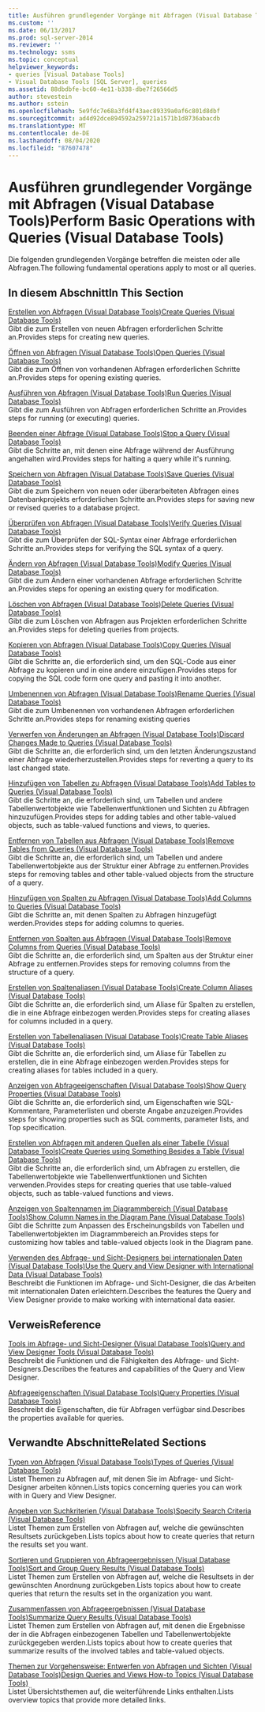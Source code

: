 ```yaml
---
title: Ausführen grundlegender Vorgänge mit Abfragen (Visual Database Tools) | Microsoft-Dokumentation
ms.custom: ''
ms.date: 06/13/2017
ms.prod: sql-server-2014
ms.reviewer: ''
ms.technology: ssms
ms.topic: conceptual
helpviewer_keywords:
- queries [Visual Database Tools]
- Visual Database Tools [SQL Server], queries
ms.assetid: 88dbdbfe-bc60-4e11-b338-dbe7f26566d5
author: stevestein
ms.author: sstein
ms.openlocfilehash: 5e9fdc7e68a3fd4f43aec89339a0af6c801d8dbf
ms.sourcegitcommit: ad4d92dce894592a259721a1571b1d8736abacdb
ms.translationtype: MT
ms.contentlocale: de-DE
ms.lasthandoff: 08/04/2020
ms.locfileid: "87607478"
---
```

# <a name="perform-basic-operations-with-queries-visual-database-tools"></a><span data-ttu-id="9f275-102">Ausführen grundlegender Vorgänge mit Abfragen (Visual Database Tools)</span><span class="sxs-lookup"><span data-stu-id="9f275-102">Perform Basic Operations with Queries (Visual Database Tools)</span></span>
  <span data-ttu-id="9f275-103">Die folgenden grundlegenden Vorgänge betreffen die meisten oder alle Abfragen.</span><span class="sxs-lookup"><span data-stu-id="9f275-103">The following fundamental operations apply to most or all queries.</span></span>  
  
## <a name="in-this-section"></a><span data-ttu-id="9f275-104">In diesem Abschnitt</span><span class="sxs-lookup"><span data-stu-id="9f275-104">In This Section</span></span>  
 [<span data-ttu-id="9f275-105">Erstellen von Abfragen &#40;Visual Database Tools&#41;</span><span class="sxs-lookup"><span data-stu-id="9f275-105">Create Queries &#40;Visual Database Tools&#41;</span></span>](visual-database-tools.md)  
 <span data-ttu-id="9f275-106">Gibt die zum Erstellen von neuen Abfragen erforderlichen Schritte an.</span><span class="sxs-lookup"><span data-stu-id="9f275-106">Provides steps for creating new queries.</span></span>  
  
 [<span data-ttu-id="9f275-107">Öffnen von Abfragen &#40;Visual Database Tools&#41;</span><span class="sxs-lookup"><span data-stu-id="9f275-107">Open Queries &#40;Visual Database Tools&#41;</span></span>](open-queries-visual-database-tools.md)  
 <span data-ttu-id="9f275-108">Gibt die zum Öffnen von vorhandenen Abfragen erforderlichen Schritte an.</span><span class="sxs-lookup"><span data-stu-id="9f275-108">Provides steps for opening existing queries.</span></span>  
  
 [<span data-ttu-id="9f275-109">Ausführen von Abfragen &#40;Visual Database Tools&#41;</span><span class="sxs-lookup"><span data-stu-id="9f275-109">Run Queries &#40;Visual Database Tools&#41;</span></span>](run-queries-visual-database-tools.md)  
 <span data-ttu-id="9f275-110">Gibt die zum Ausführen von Abfragen erforderlichen Schritte an.</span><span class="sxs-lookup"><span data-stu-id="9f275-110">Provides steps for running (or executing) queries.</span></span>  
  
 [<span data-ttu-id="9f275-111">Beenden einer Abfrage &#40;Visual Database Tools&#41;</span><span class="sxs-lookup"><span data-stu-id="9f275-111">Stop a Query &#40;Visual Database Tools&#41;</span></span>](stop-a-query-visual-database-tools.md)  
 <span data-ttu-id="9f275-112">Gibt die Schritte an, mit denen eine Abfrage während der Ausführung angehalten wird.</span><span class="sxs-lookup"><span data-stu-id="9f275-112">Provides steps for halting a query while it's running.</span></span>  
  
 [<span data-ttu-id="9f275-113">Speichern von Abfragen &#40;Visual Database Tools&#41;</span><span class="sxs-lookup"><span data-stu-id="9f275-113">Save Queries &#40;Visual Database Tools&#41;</span></span>](save-queries-visual-database-tools.md)  
 <span data-ttu-id="9f275-114">Gibt die zum Speichern von neuen oder überarbeiteten Abfragen eines Datenbankprojekts erforderlichen Schritte an.</span><span class="sxs-lookup"><span data-stu-id="9f275-114">Provides steps for saving new or revised queries to a database project.</span></span>  
  
 [<span data-ttu-id="9f275-115">Überprüfen von Abfragen &#40;Visual Database Tools&#41;</span><span class="sxs-lookup"><span data-stu-id="9f275-115">Verify Queries &#40;Visual Database Tools&#41;</span></span>](verify-queries-visual-database-tools.md)  
 <span data-ttu-id="9f275-116">Gibt die zum Überprüfen der SQL-Syntax einer Abfrage erforderlichen Schritte an.</span><span class="sxs-lookup"><span data-stu-id="9f275-116">Provides steps for verifying the SQL syntax of a query.</span></span>  
  
 [<span data-ttu-id="9f275-117">Ändern von Abfragen &#40;Visual Database Tools&#41;</span><span class="sxs-lookup"><span data-stu-id="9f275-117">Modify Queries &#40;Visual Database Tools&#41;</span></span>](modify-queries-visual-database-tools.md)  
 <span data-ttu-id="9f275-118">Gibt die zum Ändern einer vorhandenen Abfrage erforderlichen Schritte an.</span><span class="sxs-lookup"><span data-stu-id="9f275-118">Provides steps for opening an existing query for modification.</span></span>  
  
 [<span data-ttu-id="9f275-119">Löschen von Abfragen &#40;Visual Database Tools&#41;</span><span class="sxs-lookup"><span data-stu-id="9f275-119">Delete Queries &#40;Visual Database Tools&#41;</span></span>](delete-queries-visual-database-tools.md)  
 <span data-ttu-id="9f275-120">Gibt die zum Löschen von Abfragen aus Projekten erforderlichen Schritte an.</span><span class="sxs-lookup"><span data-stu-id="9f275-120">Provides steps for deleting queries from projects.</span></span>  
  
 [<span data-ttu-id="9f275-121">Kopieren von Abfragen &#40;Visual Database Tools&#41;</span><span class="sxs-lookup"><span data-stu-id="9f275-121">Copy Queries &#40;Visual Database Tools&#41;</span></span>](copy-queries-visual-database-tools.md)  
 <span data-ttu-id="9f275-122">Gibt die Schritte an, die erforderlich sind, um den SQL-Code aus einer Abfrage zu kopieren und in eine andere einzufügen.</span><span class="sxs-lookup"><span data-stu-id="9f275-122">Provides steps for copying the SQL code form one query and pasting it into another.</span></span>  
  
 [<span data-ttu-id="9f275-123">Umbenennen von Abfragen &#40;Visual Database Tools&#41;</span><span class="sxs-lookup"><span data-stu-id="9f275-123">Rename Queries &#40;Visual Database Tools&#41;</span></span>](rename-queries-visual-database-tools.md)  
 <span data-ttu-id="9f275-124">Gibt die zum Umbenennen von vorhandenen Abfragen erforderlichen Schritte an.</span><span class="sxs-lookup"><span data-stu-id="9f275-124">Provides steps for renaming existing queries</span></span>  
  
 [<span data-ttu-id="9f275-125">Verwerfen von Änderungen an Abfragen &#40;Visual Database Tools&#41;</span><span class="sxs-lookup"><span data-stu-id="9f275-125">Discard Changes Made to Queries &#40;Visual Database Tools&#41;</span></span>](discard-changes-made-to-queries-visual-database-tools.md)  
 <span data-ttu-id="9f275-126">Gibt die Schritte an, die erforderlich sind, um den letzten Änderungszustand einer Abfrage wiederherzustellen.</span><span class="sxs-lookup"><span data-stu-id="9f275-126">Provides steps for reverting a query to its last changed state.</span></span>  
  
 [<span data-ttu-id="9f275-127">Hinzufügen von Tabellen zu Abfragen &#40;Visual Database Tools&#41;</span><span class="sxs-lookup"><span data-stu-id="9f275-127">Add Tables to Queries &#40;Visual Database Tools&#41;</span></span>](add-tables-to-queries-visual-database-tools.md)  
 <span data-ttu-id="9f275-128">Gibt die Schritte an, die erforderlich sind, um Tabellen und andere Tabellenwertobjekte wie Tabellenwertfunktionen und Sichten zu Abfragen hinzuzufügen.</span><span class="sxs-lookup"><span data-stu-id="9f275-128">Provides steps for adding tables and other table-valued objects, such as table-valued functions and views, to queries.</span></span>  
  
 [<span data-ttu-id="9f275-129">Entfernen von Tabellen aus Abfragen &#40;Visual Database Tools&#41;</span><span class="sxs-lookup"><span data-stu-id="9f275-129">Remove Tables from Queries &#40;Visual Database Tools&#41;</span></span>](remove-tables-from-queries-visual-database-tools.md)  
 <span data-ttu-id="9f275-130">Gibt die Schritte an, die erforderlich sind, um Tabellen und andere Tabellenwertobjekte aus der Struktur einer Abfrage zu entfernen.</span><span class="sxs-lookup"><span data-stu-id="9f275-130">Provides steps for removing tables and other table-valued objects from the structure of a query.</span></span>  
  
 [<span data-ttu-id="9f275-131">Hinzufügen von Spalten zu Abfragen &#40;Visual Database Tools&#41;</span><span class="sxs-lookup"><span data-stu-id="9f275-131">Add Columns to Queries &#40;Visual Database Tools&#41;</span></span>](add-columns-to-queries-visual-database-tools.md)  
 <span data-ttu-id="9f275-132">Gibt die Schritte an, mit denen Spalten zu Abfragen hinzugefügt werden.</span><span class="sxs-lookup"><span data-stu-id="9f275-132">Provides steps for adding columns to queries.</span></span>  
  
 [<span data-ttu-id="9f275-133">Entfernen von Spalten aus Abfragen &#40;Visual Database Tools&#41;</span><span class="sxs-lookup"><span data-stu-id="9f275-133">Remove Columns from Queries &#40;Visual Database Tools&#41;</span></span>](remove-columns-from-queries-visual-database-tools.md)  
 <span data-ttu-id="9f275-134">Gibt die Schritte an, die erforderlich sind, um Spalten aus der Struktur einer Abfrage zu entfernen.</span><span class="sxs-lookup"><span data-stu-id="9f275-134">Provides steps for removing columns from the structure of a query.</span></span>  
  
 [<span data-ttu-id="9f275-135">Erstellen von Spaltenaliasen &#40;Visual Database Tools&#41;</span><span class="sxs-lookup"><span data-stu-id="9f275-135">Create Column Aliases &#40;Visual Database Tools&#41;</span></span>](create-column-aliases-visual-database-tools.md)  
 <span data-ttu-id="9f275-136">Gibt die Schritte an, die erforderlich sind, um Aliase für Spalten zu erstellen, die in eine Abfrage einbezogen werden.</span><span class="sxs-lookup"><span data-stu-id="9f275-136">Provides steps for creating aliases for columns included in a query.</span></span>  
  
 [<span data-ttu-id="9f275-137">Erstellen von Tabellenaliasen &#40;Visual Database Tools&#41;</span><span class="sxs-lookup"><span data-stu-id="9f275-137">Create Table Aliases &#40;Visual Database Tools&#41;</span></span>](create-table-aliases-visual-database-tools.md)  
 <span data-ttu-id="9f275-138">Gibt die Schritte an, die erforderlich sind, um Aliase für Tabellen zu erstellen, die in eine Abfrage einbezogen werden.</span><span class="sxs-lookup"><span data-stu-id="9f275-138">Provides steps for creating aliases for tables included in a query.</span></span>  
  
 [<span data-ttu-id="9f275-139">Anzeigen von Abfrageeigenschaften &#40;Visual Database Tools&#41;</span><span class="sxs-lookup"><span data-stu-id="9f275-139">Show Query Properties &#40;Visual Database Tools&#41;</span></span>](query-properties-visual-database-tools.md)  
 <span data-ttu-id="9f275-140">Gibt die Schritte an, die erforderlich sind, um Eigenschaften wie SQL-Kommentare, Parameterlisten und oberste Angabe anzuzeigen.</span><span class="sxs-lookup"><span data-stu-id="9f275-140">Provides steps for showing properties such as SQL comments, parameter lists, and Top specification.</span></span>  
  
 [<span data-ttu-id="9f275-141">Erstellen von Abfragen mit anderen Quellen als einer Tabelle &#40;Visual Database Tools&#41;</span><span class="sxs-lookup"><span data-stu-id="9f275-141">Create Queries using Something Besides a Table &#40;Visual Database Tools&#41;</span></span>](create-queries-using-something-besides-a-table-visual-database-tools.md)  
 <span data-ttu-id="9f275-142">Gibt die Schritte an, die erforderlich sind, um Abfragen zu erstellen, die Tabellenwertobjekte wie Tabellenwertfunktionen und Sichten verwenden.</span><span class="sxs-lookup"><span data-stu-id="9f275-142">Provides steps for creating queries that use table-valued objects, such as table-valued functions and views.</span></span>  
  
 [<span data-ttu-id="9f275-143">Anzeigen von Spaltennamen im Diagrammbereich &#40;Visual Database Tools&#41;</span><span class="sxs-lookup"><span data-stu-id="9f275-143">Show Column Names in the Diagram Pane &#40;Visual Database Tools&#41;</span></span>](diagram-pane-visual-database-tools.md)  
 <span data-ttu-id="9f275-144">Gibt die Schritte zum Anpassen des Erscheinungsbilds von Tabellen und Tabellenwertobjekten im Diagrammbereich an.</span><span class="sxs-lookup"><span data-stu-id="9f275-144">Provides steps for customizing how tables and table-valued objects look in the Diagram pane.</span></span>  
  
 [<span data-ttu-id="9f275-145">Verwenden des Abfrage- und Sicht-Designers bei internationalen Daten &#40;Visual Database Tools&#41;</span><span class="sxs-lookup"><span data-stu-id="9f275-145">Use the Query and View Designer with International Data &#40;Visual Database Tools&#41;</span></span>](use-the-query-and-view-designer-with-international-data-visual-database-tools.md)  
 <span data-ttu-id="9f275-146">Beschreibt die Funktionen im Abfrage- und Sicht-Designer, die das Arbeiten mit internationalen Daten erleichtern.</span><span class="sxs-lookup"><span data-stu-id="9f275-146">Describes the features the Query and View Designer provide to make working with international data easier.</span></span>  
  
## <a name="reference"></a><span data-ttu-id="9f275-147">Verweis</span><span class="sxs-lookup"><span data-stu-id="9f275-147">Reference</span></span>  
 [<span data-ttu-id="9f275-148">Tools im Abfrage- und Sicht-Designer &#40;Visual Database Tools&#41;</span><span class="sxs-lookup"><span data-stu-id="9f275-148">Query and View Designer Tools &#40;Visual Database Tools&#41;</span></span>](query-and-view-designer-tools-visual-database-tools.md)  
 <span data-ttu-id="9f275-149">Beschreibt die Funktionen und die Fähigkeiten des Abfrage- und Sicht-Designers.</span><span class="sxs-lookup"><span data-stu-id="9f275-149">Describes the features and capabilities of the Query and View Designer.</span></span>  
  
 [<span data-ttu-id="9f275-150">Abfrageeigenschaften &#40;Visual Database Tools&#41;</span><span class="sxs-lookup"><span data-stu-id="9f275-150">Query Properties &#40;Visual Database Tools&#41;</span></span>](query-properties-visual-database-tools.md)  
 <span data-ttu-id="9f275-151">Beschreibt die Eigenschaften, die für Abfragen verfügbar sind.</span><span class="sxs-lookup"><span data-stu-id="9f275-151">Describes the properties available for queries.</span></span>  
  
## <a name="related-sections"></a><span data-ttu-id="9f275-152">Verwandte Abschnitte</span><span class="sxs-lookup"><span data-stu-id="9f275-152">Related Sections</span></span>  
 [<span data-ttu-id="9f275-153">Typen von Abfragen &#40;Visual Database Tools&#41;</span><span class="sxs-lookup"><span data-stu-id="9f275-153">Types of Queries &#40;Visual Database Tools&#41;</span></span>](types-of-queries-visual-database-tools.md)  
 <span data-ttu-id="9f275-154">Listet Themen zu Abfragen auf, mit denen Sie im Abfrage- und Sicht-Designer arbeiten können.</span><span class="sxs-lookup"><span data-stu-id="9f275-154">Lists topics concerning queries you can work with in Query and View Designer.</span></span>  
  
 [<span data-ttu-id="9f275-155">Angeben von Suchkriterien &#40;Visual Database Tools&#41;</span><span class="sxs-lookup"><span data-stu-id="9f275-155">Specify Search Criteria &#40;Visual Database Tools&#41;</span></span>](specify-search-criteria-visual-database-tools.md)  
 <span data-ttu-id="9f275-156">Listet Themen zum Erstellen von Abfragen auf, welche die gewünschten Resultsets zurückgeben.</span><span class="sxs-lookup"><span data-stu-id="9f275-156">Lists topics about how to create queries that return the results set you want.</span></span>  
  
 [<span data-ttu-id="9f275-157">Sortieren und Gruppieren von Abfrageergebnissen &#40;Visual Database Tools&#41;</span><span class="sxs-lookup"><span data-stu-id="9f275-157">Sort and Group Query Results &#40;Visual Database Tools&#41;</span></span>](sort-and-group-query-results-visual-database-tools.md)  
 <span data-ttu-id="9f275-158">Listet Themen zum Erstellen von Abfragen auf, welche die Resultsets in der gewünschten Anordnung zurückgeben.</span><span class="sxs-lookup"><span data-stu-id="9f275-158">Lists topics about how to create queries that return the results set in the organization you want.</span></span>  
  
 [<span data-ttu-id="9f275-159">Zusammenfassen von Abfrageergebnissen &#40;Visual Database Tools&#41;</span><span class="sxs-lookup"><span data-stu-id="9f275-159">Summarize Query Results &#40;Visual Database Tools&#41;</span></span>](summarize-query-results-visual-database-tools.md)  
 <span data-ttu-id="9f275-160">Listet Themen zum Erstellen von Abfragen auf, mit denen die Ergebnisse der in die Abfragen einbezogenen Tabellen und Tabellenwertobjekte zurückgegeben werden.</span><span class="sxs-lookup"><span data-stu-id="9f275-160">Lists topics about how to create queries that summarize results of the involved tables and table-valued objects.</span></span>  
  
 [<span data-ttu-id="9f275-161">Themen zur Vorgehensweise: Entwerfen von Abfragen und Sichten &#40;Visual Database Tools&#41;</span><span class="sxs-lookup"><span data-stu-id="9f275-161">Design Queries and Views How-to Topics &#40;Visual Database Tools&#41;</span></span>](design-queries-and-views-how-to-topics-visual-database-tools.md)  
 <span data-ttu-id="9f275-162">Listet Übersichtsthemen auf, die weiterführende Links enthalten.</span><span class="sxs-lookup"><span data-stu-id="9f275-162">Lists overview topics that provide more detailed links.</span></span>  
  
  
